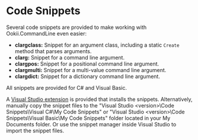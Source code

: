 # Code Snippets

Several code snippets are provided to make working with Ookii.CommandLine even easier:

- **clargclass:** Snippet for an argument class, including a static `Create` method that parses arguments.
- **clarg:** Snippet for a command line argument.
- **clargpos:** Snippet for a positional command line argument.
- **clargmulti:** Snippet for a multi-value command line argument.
- **clargdict:** Snippet for a dictionary command line argument.

All snippets are provided for C# and Visual Basic. 

A [Visual Studio extension](https://marketplace.visualstudio.com/items?itemName=SvenGroot.OokiiCommandLineSnippets24) is provided that installs the snippets. Alternatively, manually copy the snippet files to the "Visual Studio \<version>\Code Snippets\Visual C#\My Code Snippets" or "Visual Studio \<version>\Code Snippets\Visual Basic\My Code Snippets" folder located in your My Documents folder. Or use the snippet manager inside Visual Studio to import the snippet files.